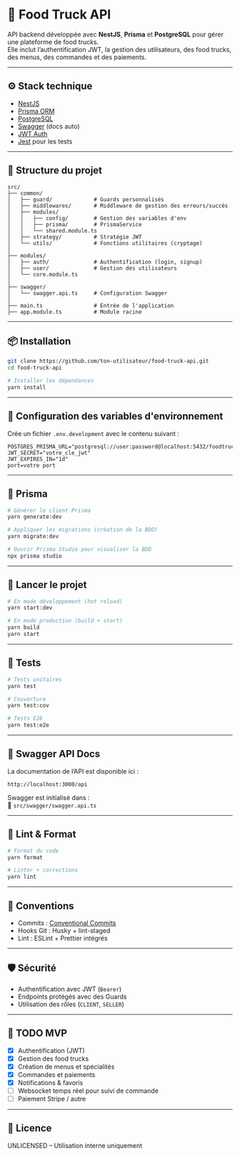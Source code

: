 # 🚚 Food Truck API

API backend développée avec **NestJS**, **Prisma** et **PostgreSQL** pour gérer une plateforme de food trucks.  
Elle inclut l’authentification JWT, la gestion des utilisateurs, des food trucks, des menus, des commandes et des paiements.

---

## ⚙️ Stack technique

- [NestJS](https://nestjs.com/)
- [Prisma ORM](https://www.prisma.io/)
- [PostgreSQL](https://www.postgresql.org/)
- [Swagger](https://swagger.io/) (docs auto)
- [JWT Auth](https://jwt.io/)
- [Jest](https://jestjs.io/) pour les tests

---

## 📁 Structure du projet

```
src/
├── common/
│   ├── guard/             # Guards personnalisés
│   ├── middlewares/       # Middleware de gestion des erreurs/succès
│   ├── modules/
│   │   ├── config/        # Gestion des variables d'env
│   │   ├── prisma/        # PrismaService
│   │   └── shared.module.ts
│   ├── strategy/          # Stratégie JWT
│   └── utils/             # Fonctions utilitaires (cryptage)
│
├── modules/
│   ├── auth/              # Authentification (login, signup)
│   ├── user/              # Gestion des utilisateurs
│   └── core.module.ts
│
├── swagger/
│   └── swagger.api.ts     # Configuration Swagger
│
├── main.ts                # Entrée de l'application
├── app.module.ts          # Module racine
```

---

## 📦 Installation

```bash
git clone https://github.com/ton-utilisateur/food-truck-api.git
cd food-truck-api

# Installer les dépendances
yarn install
```

---

## 🔑 Configuration des variables d'environnement

Crée un fichier `.env.development` avec le contenu suivant :

```env
POSTGRES_PRISMA_URL="postgresql://user:password@localhost:5432/foodtruckdb"
JWT_SECRET="votre_cle_jwt"
JWT_EXPIRES_IN="1d"
port=votre port
```

---

## 🧬 Prisma

```bash
# Générer le client Prisma
yarn generate:dev

# Appliquer les migrations (création de la BDD)
yarn migrate:dev

# Ouvrir Prisma Studio pour visualiser la BDD
npx prisma studio
```

---

## 🧪 Lancer le projet

```bash
# En mode développement (hot reload)
yarn start:dev

# En mode production (build + start)
yarn build
yarn start
```

---

## 🧪 Tests

```bash
# Tests unitaires
yarn test

# Couverture
yarn test:cov

# Tests E2E
yarn test:e2e
```

---

## 📘 Swagger API Docs

La documentation de l’API est disponible ici :

```
http://localhost:3000/api
```

Swagger est initialisé dans :  
📄 `src/swagger/swagger.api.ts`

---

## 🚨 Lint & Format

```bash
# Format du code
yarn format

# Linter + corrections
yarn lint
```

---

## 📌 Conventions

- Commits : [Conventional Commits](https://www.conventionalcommits.org/)
- Hooks Git : Husky + lint-staged
- Lint : ESLint + Prettier intégrés

---

## 🛡️ Sécurité

- Authentification avec JWT (`Bearer`)
- Endpoints protégés avec des Guards
- Utilisation des rôles (`CLIENT`, `SELLER`)

---

## 🧭 TODO MVP

- [x] Authentification (JWT)
- [x] Gestion des food trucks
- [x] Création de menus et spécialités
- [x] Commandes et paiements
- [x] Notifications & favoris
- [ ] Websocket temps réel pour suivi de commande
- [ ] Paiement Stripe / autre

---

## 📄 Licence

UNLICENSED – Utilisation interne uniquement